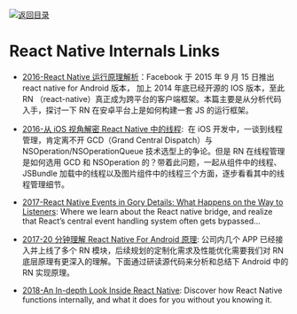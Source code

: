[![返回目录](https://parg.co/UGo)](https://github.com/wxyyxc1992/Awesome-Links)

# React Native Internals Links

* [2016-React Native 运行原理解析](http://blog.csdn.net/xiangzhihong8/article/details/52623852)：Facebook 于 2015 年 9 月 15 日推出 react native for Android 版本， 加上 2014 年底已经开源的 IOS 版本，至此 RN （react-native）真正成为跨平台的客户端框架。本篇主要是从分析代码入手，探讨一下 RN 在安卓平台上是如何构建一套 JS 的运行框架。

* [2016-从 iOS 视角解密 React Native 中的线程](http://mp.weixin.qq.com/s/5a83ubJtdg9oJP0lHXeRNA):  在 iOS 开发中，一谈到线程管理，肯定离不开 GCD（Grand Central Dispatch）与 NSOperation/NSOperationQueue 技术选型上的争论。但是 RN 在线程管理是如何选用 GCD 和 NSOperation 的？带着此问题，一起从组件中的线程、JSBundle 加载中的线程以及图片组件中的线程三个方面，逐步看看其中的线程管理细节。

* [2017-React Native Events in Gory Details: What Happens on the Way to Listeners](https://parg.co/UCD): Where we learn about the React native bridge, and realize that React’s central event handling system often gets bypassed…

- [2017-20 分钟理解 React Native For Android 原理](http://6me.us/nNgd): 公司内几个 APP 已经接入并上线了多个 RN 模块，后续规划的定制化需求及性能优化需要我们对 RN 底层原理有更深入的理解。下面通过研读源代码来分析和总结下 Android 中的 RN 实现原理。

- [2018-An In-depth Look Inside React Native](https://parg.co/UD6): Discover how React Native functions internally, and what it does for you without you knowing it.
